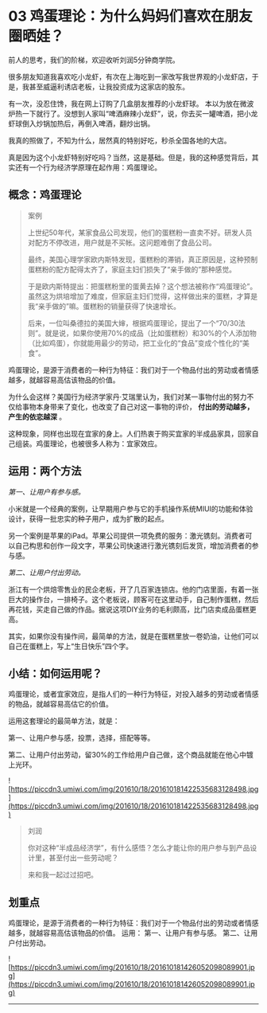 # 03 鸡蛋理论：为什么妈妈们喜欢在朋友圈晒娃？

前人的思考，我们的阶梯，欢迎收听刘润5分钟商学院。

很多朋友知道我喜欢吃小龙虾，有次在上海吃到一家改写我世界观的小龙虾店，于是，我甚至威逼利诱店老板，让我投资成为这家店的股东。

有一次，没忍住馋，我在网上订购了几盒朋友推荐的小龙虾球。 本以为放在微波炉热一下就行了。没想到人家叫“啤酒麻辣小龙虾”，说，你去买一罐啤酒，把小龙虾球倒入炒锅加热后，再倒入啤酒，翻炒出锅。

我真的照做了，不知为什么，居然真的特别好吃，秒杀全国各地的大店。

真是因为这个小龙虾特别好吃吗？当然，这是基础。但是，我的这种感觉背后，其实还有一个行为经济学原理在起作用：鸡蛋理论。

## 概念：鸡蛋理论

> 案例
> 
> 上世纪50年代，某家食品公司发现，他们的蛋糕粉一直卖不好。研发人员对配方不停改进，用户就是不买帐。这问题难倒了食品公司。
> 
> 
> 
> 最终，美国心理学家欧内斯特发现，蛋糕粉的滞销，真正原因是，这种预制蛋糕粉的配方配得太齐了，家庭主妇们损失了“亲手做的”那种感觉。
> 
> 
> 
> 于是欧内斯特提出：把蛋糕粉里的蛋黄去掉？这个想法被称作“鸡蛋理论”。虽然这为烘培增加了难度，但家庭主妇们觉得，这样做出来的蛋糕，才算是我“亲手做的”嘛。蛋糕粉的销量获得了快速增长。
> 
> 
> 
> 后来，一位叫桑德拉的美国大婶，根据鸡蛋理论，提出了一个“70/30法则”。就是说，如果你使用70%的成品（比如蛋糕粉）和30%的个人添加物（比如鸡蛋），你就能用最少的劳动，把工业化的“食品”变成个性化的“美食”。

鸡蛋理论，是源于消费者的一种行为特征：我们对于一个物品付出的劳动或者情感越多，就越容易高估该物品的价值。

为什么会这样？美国行为经济学家丹·艾瑞里认为，我们对某一事物付出的努力不仅给事物本身带来了变化，也改变了自己对这一事物的评价， **付出的劳动越多，产生的依恋越深** 。

这种现象，同样也出现在宜家的身上。人们热衷于购买宜家的半成品家具，回家自己组装。鸡蛋理论，也被很多人称为：宜家效应。

## 运用：两个方法

 *第一、让用户有参与感。*

小米就是一个经典的案例，让早期用户参与它的手机操作系统MIUI的功能和体验设计，获得一批忠实的种子用户，成为扩散的起点。

另一个案例是苹果的iPad。苹果公司提供一项免费的服务：激光镌刻。消费者可以自己构思和创作一段文字，苹果公司快速进行激光镌刻后发货，增加消费者的参与感。

 *第二、让用户付出劳动。*

浙江有一个烘焙零售业的民企老板，开了几百家连锁店。他的门店里面，有着一张巨大的操作台，一排椅子。这个老板说，顾客可在这里动手，自己制作蛋糕，然后再花钱，买走自己做的作品。据说这项DIY业务的毛利颇高，比门店卖成品蛋糕更高。

其实，如果你没有操作间，最简单的方法，就是在蛋糕里放一卷奶油，让他们可以自己在蛋糕上，写上“生日快乐”四个字。

## 小结：如何运用呢？

鸡蛋理论，或者宜家效应，是指人们的一种行为特征，对投入越多的劳动或者情感的物品，就越容易高估它的价值。

运用这套理论的最简单方法，就是：

第一、让用户参与感，投票，选择，搭配等等。

第二、让用户付出劳动，留30%的工作给用户自己做，这个商品就能在他心中镀上光环。

![https://piccdn3.umiwi.com/img/201610/18/201610181422535683128498.jpg](https://piccdn3.umiwi.com/img/201610/18/201610181422535683128498.jpg)

> 刘润
> 
> 你对这种“半成品经济学”，有什么感悟？怎么才能让你的用户参与到产品设计里，甚至付出一些劳动呢？ 
> 
> 
> 
> 来和我一起过过招吧。

## 划重点

鸡蛋理论，是源于消费者的一种行为特征：我们对于一个物品付出的劳动或者情感越多，就越容易高估该物品的价值。
运用：
第一、让用户有参与感。
第二、让用户付出劳动。


![https://piccdn3.umiwi.com/img/201610/18/201610181426052098089901.jpg](https://piccdn3.umiwi.com/img/201610/18/201610181426052098089901.jpg)

---
